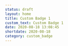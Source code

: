 ```yaml
---
status: draft
layout: home
title: Custom Badge 1
custom_text: Custom Badge 1
date: 2020-08-18 13:08:45
shortdate: 2020-08-18
category: custom_badge
---
```

